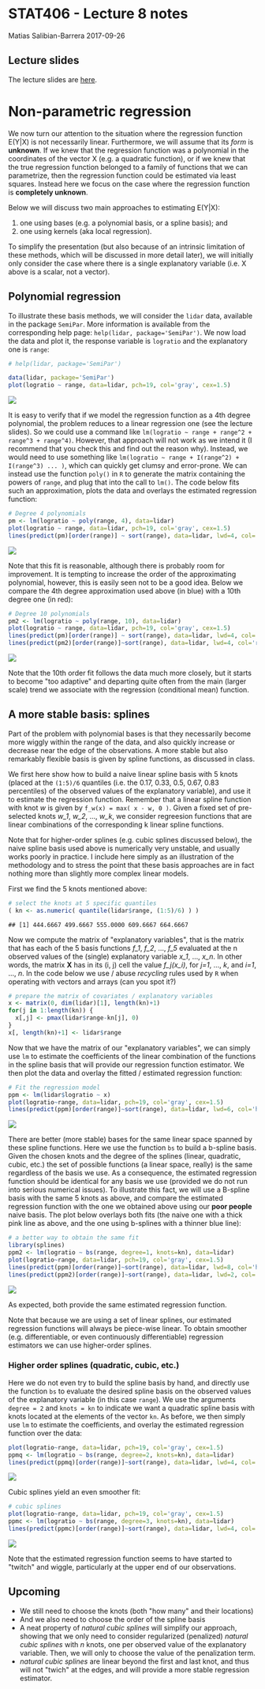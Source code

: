 STAT406 - Lecture 8 notes
================
Matias Salibian-Barrera
2017-09-26

Lecture slides
--------------

The lecture slides are [here](STAT406-17-lecture-8-preliminary.pdf).

Non-parametric regression
=========================

We now turn our attention to the situation where the regression function E(Y|X) is not necessarily linear. Furthermore, we will assume that its *form* is **unknown**. If we knew that the regression function was a polynomial in the coordinates of the vector X (e.g. a quadratic function), or if we knew that the true regression function belonged to a family of functions that we can parametrize, then the regression function could be estimated via least squares. Instead here we focus on the case where the regression function is **completely unknown**.

Below we will discuss two main approaches to estimating E(Y|X):

1.  one using bases (e.g. a polynomial basis, or a spline basis); and
2.  one using kernels (aka local regression).

To simplify the presentation (but also because of an intrinsic limitation of these methods, which will be discussed in more detail later), we will initially only consider the case where there is a single explanatory variable (i.e. X above is a scalar, not a vector).

Polynomial regression
---------------------

To illustrate these basis methods, we will consider the `lidar` data, available in the package `SemiPar`. More information is available from the corresponding help page: `help(lidar, package='SemiPar')`. We now load the data and plot it, the response variable is `logratio` and the explanatory one is `range`:

``` r
# help(lidar, package='SemiPar')

data(lidar, package='SemiPar')
plot(logratio ~ range, data=lidar, pch=19, col='gray', cex=1.5)
```

![](README_files/figure-markdown_github-ascii_identifiers/nonparam-1.png)

It is easy to verify that if we model the regression function as a 4th degree polynomial, the problem reduces to a linear regression one (see the lecture slides). So we could use a command like `lm(logratio ~ range + range^2 + range^3 + range^4)`. However, that approach will not work as we intend it (I recommend that you check this and find out the reason why). Instead, we would need to use something like `lm(logratio ~ range + I(range^2) + I(range^3) ... )`, which can quickly get clumsy and error-prone. We can instead use the function `poly()` in `R` to generate the matrix containing the powers of `range`, and plug that into the call to `lm()`. The code below fits such an approximation, plots the data and overlays the estimated regression function:

``` r
# Degree 4 polynomials
pm <- lm(logratio ~ poly(range, 4), data=lidar)
plot(logratio ~ range, data=lidar, pch=19, col='gray', cex=1.5)
lines(predict(pm)[order(range)] ~ sort(range), data=lidar, lwd=4, col='blue')
```

![](README_files/figure-markdown_github-ascii_identifiers/poly4-1.png)

Note that this fit is reasonable, although there is probably room for improvement. It is tempting to increase the order of the approximating polynomial, however, this is easily seen not to be a good idea. Below we compare the 4th degree approximation used above (in blue) with a 10th degree one (in red):

``` r
# Degree 10 polynomials
pm2 <- lm(logratio ~ poly(range, 10), data=lidar)
plot(logratio ~ range, data=lidar, pch=19, col='gray', cex=1.5)
lines(predict(pm)[order(range)] ~ sort(range), data=lidar, lwd=4, col='blue')
lines(predict(pm2)[order(range)]~sort(range), data=lidar, lwd=4, col='red')
```

![](README_files/figure-markdown_github-ascii_identifiers/poly10-1.png)

Note that the 10th order fit follows the data much more closely, but it starts to become "too adaptive" and departing quite often from the main (larger scale) trend we associate with the regression (conditional mean) function.

A more stable basis: splines
----------------------------

Part of the problem with polynomial bases is that they necessarily become more wiggly within the range of the data, and also quickly increase or decrease near the edge of the observations. A more stable but also remarkably flexible basis is given by spline functions, as discussed in class.

We first here show how to build a naive linear spline basis with 5 knots (placed at the `(1:5)/6` quantiles (i.e. the 0.17, 0.33, 0.5, 0.67, 0.83 percentiles) of the observed values of the explanatory variable), and use it to estimate the regression function. Remember that a linear spline function with knot *w* is given by `f_w(x) = max( x - w, 0 )`. Given a fixed set of pre-selected knots *w\_1*, *w\_2*, ..., *w\_k*, we consider regreesion functions that are linear combinations of the corresponding k linear spline functions.

Note that for higher-order splines (e.g. cubic splines discussed below), the naive spline basis used above is numerically very unstable, and usually works poorly in practice. I include here simply as an illustration of the methodology and to stress the point that these basis approaches are in fact nothing more than slightly more complex linear models.

First we find the 5 knots mentioned above:

``` r
# select the knots at 5 specific quantiles
( kn <- as.numeric( quantile(lidar$range, (1:5)/6) ) )
```

    ## [1] 444.6667 499.6667 555.0000 609.6667 664.6667

Now we compute the matrix of "explanatory variables", that is the matrix that has each of the 5 basis functions *f\_1*, *f\_2*, ..., *f\_5* evaluated at the n observed values of the (single) explanatory variable *x\_1*, ..., *x\_n*. In other words, the matrix **X** has in its (i, j) cell the value *f\_j(x\_i)*, for *j=1*, ..., *k*, and *i=1*, ..., *n*. In the code below we use / abuse *recycling* rules used by `R` when operating with vectors and arrays (can you spot it?)

``` r
# prepare the matrix of covariates / explanatory variables
x <- matrix(0, dim(lidar)[1], length(kn)+1)
for(j in 1:length(kn)) {
  x[,j] <- pmax(lidar$range-kn[j], 0)
}
x[, length(kn)+1] <- lidar$range
```

Now that we have the matrix of our "explanatory variables", we can simply use `lm` to estimate the coefficients of the linear combination of the functions in the spline basis that will provide our regression function estimator. We then plot the data and overlay the fitted / estimated regression function:

``` r
# Fit the regression model
ppm <- lm(lidar$logratio ~ x)
plot(logratio~range, data=lidar, pch=19, col='gray', cex=1.5)
lines(predict(ppm)[order(range)]~sort(range), data=lidar, lwd=6, col='hotpink')
```

![](README_files/figure-markdown_github-ascii_identifiers/splines1-1.png)

There are better (more stable) bases for the same linear space spanned by these spline functions. Here we use the function `bs` to build a b-spline basis. Given the chosen knots and the degree of the splines (linear, quadratic, cubic, etc.) the set of possible functions (a linear space, really) is the same regardless of the basis we use. As a consequence, the estimated regression function should be identical for any basis we use (provided we do not run into serious numerical issues). To illustrate this fact, we will use a B-spline basis with the same 5 knots as above, and compare the estimated regression function with the one we obtained above using our **poor people** naive basis. The plot below overlays both fits (the naive one with a thick pink line as above, and the one using b-splines with a thinner blue line):

``` r
# a better way to obtain the same fit
library(splines)
ppm2 <- lm(logratio ~ bs(range, degree=1, knots=kn), data=lidar)
plot(logratio~range, data=lidar, pch=19, col='gray', cex=1.5)
lines(predict(ppm)[order(range)]~sort(range), data=lidar, lwd=8, col='hotpink')
lines(predict(ppm2)[order(range)]~sort(range), data=lidar, lwd=2, col='darkblue')
```

![](README_files/figure-markdown_github-ascii_identifiers/bsplines1-1.png)

As expected, both provide the same estimated regression function.

Note that because we are using a set of linear splines, our estimated regression functions will always be piece-wise linear. To obtain smoother (e.g. differentiable, or even continuously differentiable) regression estimators we can use higher-order splines.

### Higher order splines (quadratic, cubic, etc.)

Here we do not even try to build the spline basis by hand, and directly use the function `bs` to evaluate the desired spline basis on the observed values of the explanatory variable (in this case `range`). We use the arguments `degree = 2` and `knots = kn` to indicate we want a quadratic spline basis with knots located at the elements of the vector `kn`. As before, we then simply use `lm` to estimate the coefficients, and overlay the estimated regression function over the data:

``` r
plot(logratio~range, data=lidar, pch=19, col='gray', cex=1.5)
ppmq <- lm(logratio ~ bs(range, degree=2, knots=kn), data=lidar)
lines(predict(ppmq)[order(range)]~sort(range), data=lidar, lwd=4, col='steelblue')
```

![](README_files/figure-markdown_github-ascii_identifiers/bsplines2-1.png)

Cubic splines yield an even smoother fit:

``` r
# cubic splines
plot(logratio~range, data=lidar, pch=19, col='gray', cex=1.5)
ppmc <- lm(logratio ~ bs(range, degree=3, knots=kn), data=lidar)
lines(predict(ppmc)[order(range)]~sort(range), data=lidar, lwd=4, col='tomato3')
```

![](README_files/figure-markdown_github-ascii_identifiers/bsplines3-1.png)

Note that the estimated regression function seems to have started to "twitch" and wiggle, particularly at the upper end of our observations.

Upcoming
--------

-   We still need to choose the knots (both "how many" and their locations)
-   And we also need to choose the order of the spline basis
-   A neat property of *natural cubic splines* will simplify our approach, showing that we only need to consider regularized (penalized) *natural cubic splines* with *n* knots, one per observed value of the explanatory variable. Then, we will only to choose the value of the penalization term.
-   *natural cubic splines* are linear beyond the first and last knot, and thus will not "twich" at the edges, and will provide a more stable regression estimator.
